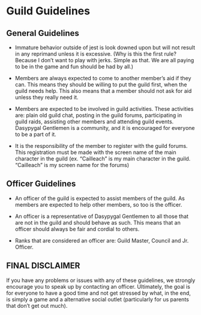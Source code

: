 # Guild Guidelines

## General Guidelines
* Immature behavior outside of jest is look downed upon but will not result in any reprimand unless it is excessive. (Why is this the first rule? Because I don’t want to play with jerks. Simple as that. We are all paying to be in the game and fun should be had by all.)

* Members are always expected to come to another member’s aid if they can. This means they should be willing to put the guild first, when the guild needs help. This also means that a member should not ask for aid unless they really need it.

* Members are expected to be involved in guild activities. These activities are: plain old guild chat, posting in the guild forums, participating in guild raids, assisting other members and attending guild events. Dasypygal Gentlemen is a community, and it is encouraged for everyone to be a part of it.

* It is the responsibility of the member to register with the guild forums. This registration must be made with the screen name of the main character in the guild (ex. “Cailleach” is my main character in the guild. “Cailleach” is my screen name for the forums)



## Officer Guidelines
* An officer of the guild is expected to assist members of the guild. As members are expected to help other members, so too is the officer.

* An officer is a representative of Dasypygal Gentlemen to all those that are not in the guild and should behave as such. This means that an officer should always be fair and cordial to others.

* Ranks that are considered an officer are: Guild Master, Council and Jr. Officer.


## FINAL DISCLAIMER

If you have any problems or issues with any of these guidelines, we strongly encourage you to speak up by contacting an officer. Ultimately, the goal is for everyone to have a good time and not get stressed by what, in the end, is simply a game and a alternative social outlet (particularly for us parents that don’t get out much).